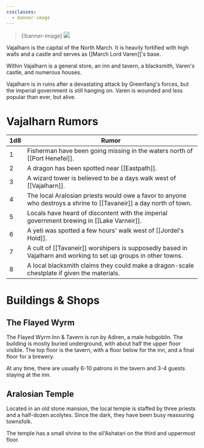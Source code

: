 ```yaml
---
cssclasses:
  - banner-image
---
```

> [!banner-image] <img src="https://www.artofmtg.com/wp-content/uploads/2022/05/Baldurs-Gate-Battle-for-Baldurs-Gate-MtG-Art.jpg">

Vajalharn is the capital of the North March. It is heavily fortified with high walls and a castle and serves as [[March Lord Varen]]'s base.

Within Vajalharn is a general store, an inn and tavern, a blacksmith, Varen's castle, and numerous houses.

Vajalharn is in ruins after a devastating attack by Greenfang's forces, but the imperial government is still hanging on. Varen is wounded and less popular than ever, but alive.
# Vajalharn Rumors
| 1d8 | Rumor |
| ---- | ---- |
| 1 | Fisherman have been going missing in the waters north of [[Port Henefel]]. |
| 2 | A dragon has been spotted near [[Eastpath]]. |
| 3 | A wizard tower is believed to be a days walk west of [[Vajalharn]]. |
| 4 | The local Aralosian priests would owe a favor to anyone who destroys a shrine to [[Tavaneir]] a day north of town. |
| 5 | Locals have heard of discontent with the imperial government brewing in [[Lake Varneir]]. |
| 6 | A yeti was spotted a few hours' walk west of [[Jordel's Hold]]. |
| 7 | A cult of [[Tavaneir]] worshipers is supposedly based in Vajalharn and working to set up groups in other towns.  |
| 8 | A local blacksmith claims they could make a dragon-scale chestplate if given the materials. |
# Buildings & Shops
## The Flayed Wyrm
The Flayed Wyrm Inn & Tavern is run by Adiren, a male hobgoblin. The building is mostly buried underground, with about half the upper floor visible. The top floor is the tavern, with a floor below for the inn, and a final floor for a brewery.

At any time, there are usually 6-10 patrons in the tavern and 3-4 guests staying at the inn.
## Aralosian Temple
Located in an old stone mansion, the local temple is staffed by three priests and a half-dozen acolytes. Since the dark, they have been busy reassuring townsfolk.

The temple has a small shrine to the sil'Ashatari on the third and uppermost floor.
